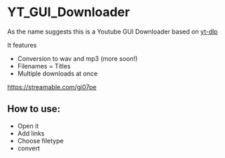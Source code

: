 # YT_GUI_Downloader
As the name suggests this is a Youtube GUI Downloader based on [yt-dlp](https://github.com/yt-dlp/yt-dlp)

It features 
- Conversion to wav and mp3 (more soon!)
- Filenames = Titles
- Multiple downloads at once

https://streamable.com/gi07pe

## How to use:
- Open it
- Add links
- Choose filetype
- convert
